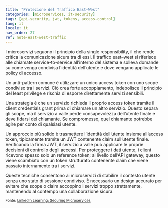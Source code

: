 ```yaml
---
title: "Protezione del Traffico East–West"
categories: [microservices, it-security]
tags: [api-security, jwt, tokens, access-control]
lang: it
locale: it
nav_order: 27
ref: note-east-west-traffic
---
```

I microservizi seguono il principio della single responsibility, il che rende critica la comunicazione sicura tra di essi. Il traffico east–west si riferisce alle chiamate service-to-service all’interno del sistema e solleva domande su come venga condivisa l’identità dell’utente e dove vengano applicate le policy di accesso.

Un anti-pattern comune è utilizzare un unico access token con uno scope condiviso tra i servizi. Ciò crea forte accoppiamento, indebolisce il principio del least privilege e rischia di esporre direttamente servizi sensibili.

Una strategia è che un servizio richieda il proprio access token tramite il client credentials grant prima di chiamare un altro servizio. Questo separa gli scope, ma il servizio a valle perde consapevolezza dell’utente finale e deve fidarsi del chiamante. Se compromesso, quel chiamante potrebbe agire per conto di qualsiasi utente.

Un approccio più solido è trasmettere l’identità dell’utente insieme all’access token, tipicamente tramite un JWT contenente claim sull’utente finale. Verificando la firma JWT, il servizio a valle può applicare le proprie decisioni di controllo degli accessi. Per proteggere i dati utente, i client ricevono spesso solo un reference token; al livello dell’API gateway, questo viene scambiato con un token strutturato contenente claim che viene passato internamente tra i servizi.

Queste tecniche consentono ai microservizi di stabilire il contesto utente senza uno stato di sessione condiviso. È necessario un design accurato per evitare che scope o claim accoppino i servizi troppo strettamente, mantenendo al contempo una collaborazione sicura.

<small> Fonte: [LinkedIn Learning: Securing Microservices](https://www.linkedin.com/learning/microservices-security/securing-microservices?contextUrn=urn%3Ali%3AlyndaLearningPath%3A645bcd56498e6459e79b3c71&resume=false&u=57075649)</small>